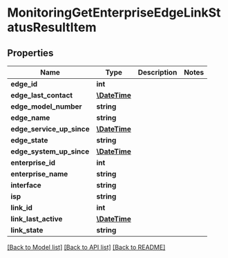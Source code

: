 # MonitoringGetEnterpriseEdgeLinkStatusResultItem

## Properties
Name | Type | Description | Notes
------------ | ------------- | ------------- | -------------
**edge_id** | **int** |  | 
**edge_last_contact** | [**\DateTime**](\DateTime.md) |  | 
**edge_model_number** | **string** |  | 
**edge_name** | **string** |  | 
**edge_service_up_since** | [**\DateTime**](\DateTime.md) |  | 
**edge_state** | **string** |  | 
**edge_system_up_since** | [**\DateTime**](\DateTime.md) |  | 
**enterprise_id** | **int** |  | 
**enterprise_name** | **string** |  | 
**interface** | **string** |  | 
**isp** | **string** |  | 
**link_id** | **int** |  | 
**link_last_active** | [**\DateTime**](\DateTime.md) |  | 
**link_state** | **string** |  | 

[[Back to Model list]](../README.md#documentation-for-models) [[Back to API list]](../README.md#documentation-for-api-endpoints) [[Back to README]](../README.md)


